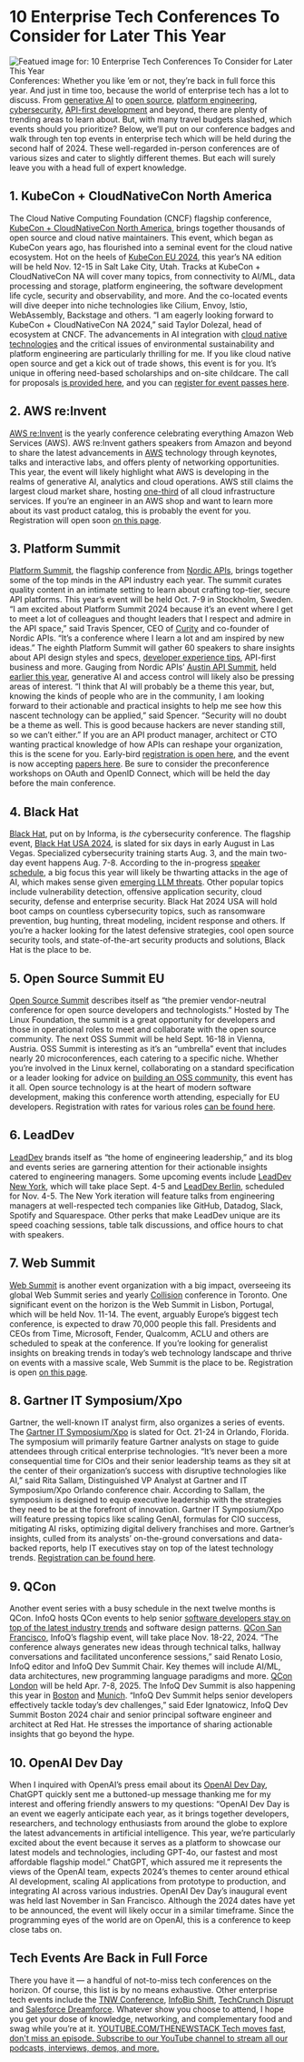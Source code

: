 # 10 Enterprise Tech Conferences To Consider for Later This Year
![Featued image for: 10 Enterprise Tech Conferences To Consider for Later This Year](https://cdn.thenewstack.io/media/2024/06/96d911a5-conference-1024x576.jpg)
Conferences: Whether you like ’em or not, they’re back in full force this year. And just in time too, because the world of enterprise tech has a lot to discuss. From
[generative AI](https://thenewstack.io/ai/) to [open source](https://thenewstack.io/open-source-is-at-a-crossroads/), [platform engineering](https://thenewstack.io/devops-burnout-try-platform-engineering/), [cybersecurity](https://thenewstack.io/three-vital-aspects-of-financial-grade-security/), [API-first development](https://thenewstack.io/what-is-api-sprawl-and-why-is-it-important/) and beyond, there are plenty of trending areas to learn about. But, with many travel budgets slashed, which events should you prioritize?
Below, we’ll put on our conference badges and walk through ten top events in enterprise tech which will be held during the second half of 2024. These well-regarded in-person conferences are of various sizes and cater to slightly different themes. But each will surely leave you with a head full of expert knowledge.
## 1. KubeCon + CloudNativeCon North America
The Cloud Native Computing Foundation (CNCF) flagship conference,
[KubeCon + CloudNativeCon North America](https://events.linuxfoundation.org/kubecon-cloudnativecon-north-america/), brings together thousands of open source and cloud native maintainers. This event, which began as KubeCon years ago, has flourished into a seminal event for the cloud native ecosystem. Hot on the heels of [KubeCon EU 2024](https://cloudnativenow.com/features/10-hot-takes-ahead-of-kubecon-eu-2024/), this year’s NA edition will be held Nov. 12-15 in Salt Lake City, Utah.
Tracks at KubeCon + CloudNativeCon NA will cover many topics, from connectivity to AI/ML, data processing and storage, platform engineering, the software development life cycle, security and observability, and more. And the co-located events will dive deeper into niche technologies like Cilium, Envoy, Istio, WebAssembly, Backstage and others.
“I am eagerly looking forward to KubeCon + CloudNativeCon NA 2024,” said Taylor Dolezal, head of ecosystem at CNCF. The advancements in AI integration with
[cloud native technologies](https://thenewstack.io/cloud-native/) and the critical issues of environmental sustainability and platform engineering are particularly thrilling for me.
If you like cloud native open source and get a kick out of trade shows, this event is for you. It’s unique in offering need-based scholarships and on-site childcare. The call for proposals
[is provided here](https://sessionize.com/kubecon-cloudnativecon-north-america-2024/), and you can [register for event passes here](https://events.linuxfoundation.org/kubecon-cloudnativecon-north-america/register/).
## 2. AWS re:Invent
[AWS re:Invent](https://reinvent.awsevents.com/) is the yearly conference celebrating everything Amazon Web Services (AWS). AWS re:Invent gathers speakers from Amazon and beyond to share the latest advancements in [AWS](https://aws.amazon.com/?utm_content=inline+mention) technology through keynotes, talks and interactive labs, and offers plenty of networking opportunities. This year, the event will likely highlight what AWS is developing in the realms of generative AI, analytics and cloud operations.
AWS still claims the largest cloud market share, hosting
[one-third](https://aag-it.com/the-latest-cloud-computing-statistics/) of all cloud infrastructure services. If you’re an engineer in an AWS shop and want to learn more about its vast product catalog, this is probably the event for you. Registration will open soon [on this page](https://reinvent.awsevents.com/).
## 3. Platform Summit
[Platform Summit](https://nordicapis.com/events/platform-summit-2024/), the flagship conference from [Nordic APIs](https://nordicapis.com/), brings together some of the top minds in the API industry each year. The summit curates quality content in an intimate setting to learn about crafting top-tier, secure API platforms. This year’s event will be held Oct. 7-9 in Stockholm, Sweden.
“I am excited about Platform Summit 2024 because it’s an event where I get to meet a lot of colleagues and thought leaders that I respect and admire in the API space,” said Travis Spencer, CEO of
[Curity](https://curity.io/) and co-founder of Nordic APIs. “It’s a conference where I learn a lot and am inspired by new ideas.”
The eighth Platform Summit will gather 60 speakers to share insights about API design styles and specs,
[developer experience tips](https://thenewstack.io/developer-tips-in-ai-prompt-engineering/), API-first business and more. Gauging from Nordic APIs’ [Austin API Summit](https://nordicapis.com/6-key-takeaways-from-austin-api-summit-2024/), held [earlier this year](https://nordicapis.com/events/austin-api-summit-2024/), generative AI and access control will likely also be pressing areas of interest.
“I think that AI will probably be a theme this year, but, knowing the kinds of people who are in the community, I am looking forward to their actionable and practical insights to help me see how this nascent technology can be applied,” said Spencer. “Security will no doubt be a theme as well. This is good because hackers are never standing still, so we can’t either.”
If you are an API product manager, architect or CTO wanting practical knowledge of how APIs can reshape your organization, this is the scene for you. Early-bird
[registration is open here](https://nordicapis.com/events/platform-summit-2024/), and the event is now accepting [papers here](https://nordicapis.com/call-speakers/). Be sure to consider the preconference workshops on OAuth and OpenID Connect, which will be held the day before the main conference.
## 4. Black Hat
[Black Hat](https://www.blackhat.com/), put on by Informa, is *the* cybersecurity conference. The flagship event, [Black Hat USA 2024](https://www.blackhat.com/us-24/), is slated for six days in early August in Las Vegas. Specialized cybersecurity training starts Aug. 3, and the main two-day event happens Aug. 7-8.
According to the in-progress
[speaker schedule](https://www.blackhat.com/us-24/briefings/schedule/), a big focus this year will likely be thwarting attacks in the age of AI, which makes sense given [emerging LLM threats](https://securityboulevard.com/2023/07/understanding-the-owasp-top-10-for-llms/). Other popular topics include vulnerability detection, offensive application security, cloud security, defense and enterprise security.
Black Hat 2024 USA will hold boot camps on countless cybersecurity topics, such as ransomware prevention, bug hunting, threat modeling, incident response and others. If you’re a hacker looking for the latest defensive strategies, cool open source security tools, and state-of-the-art security products and solutions, Black Hat is the place to be.
## 5. Open Source Summit EU
[Open Source Summit](https://events.linuxfoundation.org/open-source-summit-europe/) describes itself as “the premier vendor-neutral conference for open source developers and technologists.” Hosted by The Linux Foundation, the summit is a great opportunity for developers and those in operational roles to meet and collaborate with the open source community. The next OSS Summit will be held Sept. 16-18 in Vienna, Austria.
OSS Summit is interesting as it’s an “umbrella” event that includes nearly 20 microconferences, each catering to a specific niche. Whether you’re involved in the Linux kernel, collaborating on a standard specification or a leader looking for advice on
[building an OSS community](https://thenewstack.io/how-to-build-an-open-source-community/), this event has it all.
Open source technology is at the heart of modern software development, making this conference worth attending, especially for EU developers. Registration with rates for various roles
[can be found here](https://events.linuxfoundation.org/open-source-summit-europe/register/).
## 6. LeadDev
[LeadDev](https://leaddev.com/) brands itself as “the home of engineering leadership,” and its blog and events series are garnering attention for their actionable insights catered to engineering managers. Some upcoming events include [LeadDev New York](https://leaddev.com/leaddev-new-york), which will take place Sept. 4-5 and [LeadDev Berlin](https://leaddev.com/leaddev-berlin), scheduled for Nov. 4-5.
The New York iteration will feature talks from engineering managers at well-respected tech companies like GitHub, Datadog, Slack, Spotify and Squarespace. Other perks that make LeadDev unique are its speed coaching sessions, table talk discussions, and office hours to chat with speakers.
## 7. Web Summit
[Web Summit](https://websummit.com/) is another event organization with a big impact, overseeing its global Web Summit series and yearly [Collision](https://collisionconf.com/) conference in Toronto. One significant event on the horizon is the Web Summit in Lisbon, Portugal, which will be held Nov. 11-14. The event, arguably Europe’s biggest tech conference, is expected to draw 70,000 people this fall.
Presidents and CEOs from Time, Microsoft, Fender, Qualcomm, ACLU and others are scheduled to speak at the conference. If you’re looking for generalist insights on breaking trends in today’s web technology landscape and thrive on events with a massive scale, Web Summit is the place to be. Registration is open
[on this page](https://websummit.com/tickets/attendees).
## 8. Gartner IT Symposium/Xpo
Gartner, the well-known IT analyst firm, also organizes a series of events. The
[Gartner IT Symposium/Xpo](https://www.gartner.com/en/conferences/na/symposium-us) is slated for Oct. 21-24 in Orlando, Florida. The symposium will primarily feature Gartner analysts on stage to guide attendees through critical enterprise technologies.
“It’s never been a more consequential time for CIOs and their senior leadership teams as they sit at the center of their organization’s success with disruptive technologies like AI,” said Rita Sallam, Distinguished VP Analyst at Gartner and IT Symposium/Xpo Orlando conference chair. According to Sallam, the symposium is designed to equip executive leadership with the strategies they need to be at the forefront of innovation.
Gartner IT Symposium/Xpo will feature pressing topics like scaling GenAI, formulas for CIO success, mitigating AI risks, optimizing digital delivery franchises and more. Gartner’s insights, culled from its analysts’ on-the-ground conversations and data-backed reports, help IT executives stay on top of the latest technology trends.
[Registration can be found here](https://www.gartner.com/en/conferences/na/symposium-us/register).
## 9. QCon
Another event series with a busy schedule in the next twelve months is QCon. InfoQ hosts QCon events to help senior
[software developers stay on top of the latest industry trends](https://thenewstack.io/tips-for-developers-moving-sectors-in-the-software-industry/) and software design patterns. [QCon San Francisco](https://qconsf.com/), InfoQ’s flagship event, will take place Nov. 18-22, 2024.
“The conference always generates new ideas through technical talks, hallway conversations and facilitated unconference sessions,” said Renato Losio, InfoQ editor and InfoQ Dev Summit Chair. Key themes will include AI/ML, data architectures, new programming language paradigms and more.
[QCon London](https://qconlondon.com/) will be held Apr. 7-8, 2025.
The InfoQ Dev Summit is also happening this year in
[Boston](https://devsummit.infoq.com/conference/boston2024) and [Munich](https://devsummit.infoq.com/conference/munich2024).
“InfoQ Dev Summit helps senior developers effectively tackle today’s dev challenges,” said Eder Ignatowicz, InfoQ Dev Summit Boston 2024 chair and senior principal software engineer and architect at Red Hat. He stresses the importance of sharing actionable insights that go beyond the hype.
## 10. OpenAI Dev Day
When I inquired with OpenAI’s press email about its
[OpenAI Dev Day](https://devday.openai.com/), ChatGPT quickly sent me a buttoned-up message thanking me for my interest and offering friendly answers to my questions:
“OpenAI Dev Day is an event we eagerly anticipate each year, as it brings together developers, researchers, and technology enthusiasts from around the globe to explore the latest advancements in artificial intelligence. This year, we’re particularly excited about the event because it serves as a platform to showcase our latest models and technologies, including GPT-4o, our fastest and most affordable flagship model.”
ChatGPT, which assured me it represents the views of the OpenAI team, expects 2024’s themes to center around ethical AI development, scaling AI applications from prototype to production, and integrating AI across various industries.
OpenAI Dev Day’s inaugural event was held last November in San Francisco. Although the 2024 dates have yet to be announced, the event will likely occur in a similar timeframe. Since the programming eyes of the world are on OpenAI, this is a conference to keep close tabs on.
## Tech Events Are Back in Full Force
There you have it — a handful of not-to-miss tech conferences on the horizon. Of course, this list is by no means exhaustive. Other enterprise tech events include the
[TNW Conference](https://thenextweb.com/conference), [InfoBip Shift](https://shift.infobip.com/), [TechCrunch Disrupt](https://techcrunch.com/events/tc-disrupt-2024/) and [Salesforce Dreamforce](https://www.salesforce.com/dreamforce/). Whatever show you choose to attend, I hope you get your dose of knowledge, networking, and complementary food and swag while you’re at it. [
YOUTUBE.COM/THENEWSTACK
Tech moves fast, don't miss an episode. Subscribe to our YouTube
channel to stream all our podcasts, interviews, demos, and more.
](https://youtube.com/thenewstack?sub_confirmation=1)